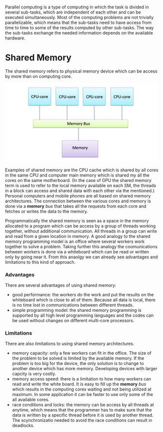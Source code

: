

Parallel computing is a type of computing in which the task is divided in several sub-tasks, which are independent of each other and can be executed simultaneously. Most of the computing problems are not trivially parallelizable, which means that the sub-tasks need to have access from time to time to some of the results computed by other sub-tasks. The way the sub-tasks exchange the needed information depends on the available hardware. 

# Shared Memory 

The shared memory refers to physical memory device which can be access by more than on computing core.

![Memory structure of Modern computer](images/shared-memory-architecture.png)

Examples of shared memory are the CPU cache which is shared by all cores in the same CPU and computer main memory which is shared my all the cores on the same motherboard. (In the case of GPU the shared memory term is used to refer to the local memory available on each SM, the threads in a block can access and shared data with each other via the mentioned.) Personal computers and mobile phones are all based on shared memory architectures. The connection between the various cores and memory is done via a **memory** *bus* that takes all the requests from each core and fetches or writes the data to the memory. 

Programmatically the shared memory is seen as a space in the memory allocated to a program which can be access by a group of threads working together, without additional communication. All threads in a group can write and read from a given location in memory.  A good analogy to the shared memory programming model is an office where several workers work together to solve a problem. Taking further this analogy the coomunications between workers is done via a whiteboard which can be read or written only by going near it. From this anaolgy we can already see advantages and limitations to this kind of approach.

### Advantages
There are several advantages of using shared memory:
* good performance: the workers do the work and put the results on the whiteboard which is close to all of them. Because all data is local, there is no time lost in communications between different threads.
* simple programming model: the shared memory programming is supported by all high level programming languages and the codes can be used without changes on different multi-core processors.

### Limitations
There are also limitations to using shared memory architectures. 
* memory capacity: only a few workers can fit in the office. The size of the problem to be solved is limited by the available memory. If the problem is too big for the device, the only solution is to change to another device which has more memory. Developing devices with larger capcity is very costly. 
* memory access speed: there is a limitation to how many workers can read and write the white board. It is easy to fill up the **memory** *bus* which results in the computing cores waiting and  not being utilized at maximum. In some application it can be faster to use  only some of the all available cores.
* race conditions and locks: the memory can be access by all threads at anytime, which means that the programmer has to make sure that the data is written by a specific thread before it is used by another thread. The scynchronizatio needed to avoid the race conditions can result in deadlocks.

